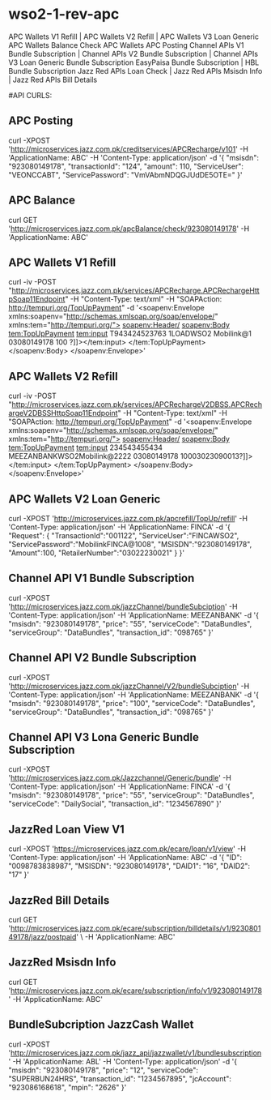 # wso2-1-rev-apc     

APC Wallets	V1 Refill | APC Wallets	V2 Refill | APC Wallets	V3 Loan Generic
APC Wallets	Balance Check
APC Wallets	APC Posting
Channel APIs V1 Bundle Subscription | Channel APIs V2 Bundle Subscription | Channel APIs V3 Loan Generic Bundle Subscription
EasyPaisa Bundle Subscription | HBL Bundle Subscription
Jazz Red APIs Loan Check | Jazz Red APIs Msisdn Info | Jazz Red APIs Bill Details

#API CURLS:

## APC Posting
curl -XPOST 'http://microservices.jazz.com.pk/creditservices/APCRecharge/v101' -H 'ApplicationName: ABC' -H 'Content-Type: application/json' -d '{     "msisdn": "923080149178",     "transactionId": "124",     "amount": 110,     "ServiceUser": "VEONCCABT",     "ServicePassword": "VmVAbmNDQGJUdDE5OTE=" }'

## APC Balance
curl GET 'http://microservices.jazz.com.pk/apcBalance/check/923080149178' -H 'ApplicationName: ABC'

## APC Wallets V1 Refill
curl -iv -POST "http://microservices.jazz.com.pk/services/APCRecharge.APCRechargeHttpSoap11Endpoint" -H "Content-Type: text/xml" -H "SOAPAction: http://tempuri.org/TopUpPayment" -d '<soapenv:Envelope xmlns:soapenv="http://schemas.xmlsoap.org/soap/envelope/" xmlns:tem="http://tempuri.org/"> 	<soapenv:Header/> 	<soapenv:Body> 		<tem:TopUpPayment> 			<!--Optional:--> 			<tem:input><![CDATA[<?xml version="1.0" encoding="UTF-8"?> <ACTIVITY xmlns=""><TransactionId>T943424523763</TransactionId> <ServiceUser>1LOADWSO2</ServiceUser> <ServicePassword>Mobilink@1</ServicePassword> <MSISDN>03080149178</MSISDN> <Amount>100</Amount><Field1></Field1> <Field2>?</Field2></ACTIVITY>]]></tem:input> 		</tem:TopUpPayment> 	</soapenv:Body> </soapenv:Envelope>'

## APC Wallets V2 Refill
curl -iv -POST "http://microservices.jazz.com.pk/services/APCRechargeV2DBSS.APCRechargeV2DBSSHttpSoap11Endpoint" -H "Content-Type: text/xml" -H "SOAPAction: http://tempuri.org/TopUpPayment" -d '<soapenv:Envelope xmlns:soapenv="http://schemas.xmlsoap.org/soap/envelope/" xmlns:tem="http://tempuri.org/">    <soapenv:Header/>    <soapenv:Body>       <tem:TopUpPayment>          <!--Optional:-->          <tem:input><![CDATA[<?xml version="1.0" encoding="UTF-8"?> <ACTIVITY xmlns=""><TransactionId>234543455434</TransactionId> <ServiceUser>MEEZANBANKWSO2</ServiceUser><ServicePassword>Mobilink@2222</ServicePassword> <MSISDN>03080149178</MSISDN> <Amount>100</Amount><Field1>03023090013</Field1><Field2>?</Field2></ACTIVITY>]]></tem:input>       </tem:TopUpPayment>    </soapenv:Body> </soapenv:Envelope>'

## APC Wallets V2 Loan Generic
curl -XPOST 'http://microservices.jazz.com.pk/apcrefill/TopUp/refill' -H 'Content-Type: application/json' -H 'ApplicationName: FINCA' -d '{     "Request": {         "TransactionId":"001122",         "ServiceUser":"FINCAWSO2",         "ServicePassword":"MobilinkFINCA@1008",         "MSISDN":"923080149178",         "Amount":100,         "RetailerNumber":"03022230021"     } }'

## Channel API V1 Bundle Subscription
curl -XPOST 'http://microservices.jazz.com.pk/jazzChannel/bundleSubciption' -H 'Content-Type: application/json' -H 'ApplicationName: MEEZANBANK' -d '{     "msisdn": "923080149178",     "price": "55",     "serviceCode": "DataBundles",     "serviceGroup": "DataBundles",     "transaction_id": "098765" }'

## Channel API V2 Bundle Subscription
curl -XPOST 'http://microservices.jazz.com.pk/jazzChannel/V2/bundleSubciption' -H 'Content-Type: application/json' -H 'ApplicationName: MEEZANBANK' -d '{     "msisdn": "923080149178",     "price": "100",     "serviceCode": "DataBundles",     "serviceGroup": "DataBundles",     "transaction_id": "098765" }'

## Channel API V3 Lona Generic Bundle Subscription
curl -XPOST 'http://microservices.jazz.com.pk/Jazzchannel/Generic/bundle' -H 'Content-Type: application/json' -H 'ApplicationName: FINCA' -d '{     "msisdn": "923080149178",     "price": "55",     "serviceGroup": "DataBundles",     "serviceCode": "DailySocial",     "transaction_id": "1234567890"     }'

## JazzRed Loan View V1
curl -XPOST 'https://microservices.jazz.com.pk/ecare/loan/v1/view' -H 'Content-Type: application/json' -H 'ApplicationName: ABC' -d '{     "ID": "0098783838987",     "MSISDN": "923080149178",     "DAID1": "16",     "DAID2": "17" }'

## JazzRed Bill Details
curl GET 'http://microservices.jazz.com.pk/ecare/subscription/billdetails/v1/923080149178/jazz/postpaid' \ -H 'ApplicationName: ABC'

## JazzRed Msisdn Info
curl GET 'http://microservices.jazz.com.pk/ecare/subscription/info/v1/923080149178' -H 'ApplicationName: ABC'

## BundleSubcription JazzCash Wallet
curl -XPOST 'http://microservices.jazz.com.pk/jazz_api/jazzwallet/v1/bundlesubscription' -H 'ApplicationName: ABL' -H 'Content-Type: application/json' -d '{     "msisdn": "923080149178",     "price": "12",     "serviceCode": "SUPERBUN24HRS",     "transaction_id": "1234567895",     "jcAccount": "923086168618",       "mpin": "2626"     }'
